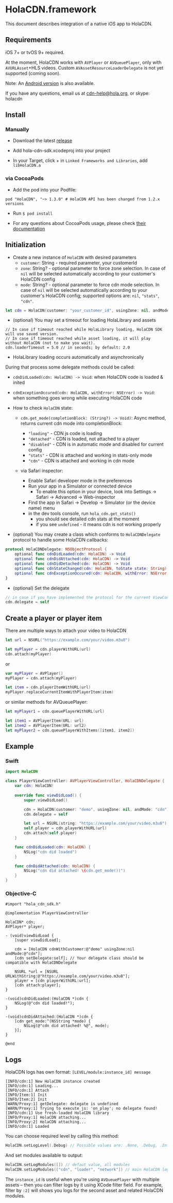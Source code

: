 # HolaCDN.framework

This document describes integration of a native iOS app to HolaCDN.

## Requirements

iOS 7+ or tvOS 9+ required.

At the moment, HolaCDN works with `AVPlayer` or `AVQueuePlayer`, only with `AVURLAsset`+HLS videos. Custom `AVAssetResourceLoaderDelegate` is not yet supported (coming soon).

Note: An [Android version](https://github.com/hola/android_sdk) is also available.

If you have any questions, email us at cdn-help@hola.org, or skype: holacdn

## Install

### Manually

- Download the latest [release](https://github.com/hola/ios_sdk/releases)

- Add hola-cdn-sdk.xcodeproj into your project

- In your Target, click + in `Linked Frameworks and Libraries`, add `libHolaCDN.a`

### via CocoaPods

- Add the pod into your Podfile:

```
pod "HolaCDN", "~> 1.3.0" # HolaCDN API has been changed from 1.2.x versions
```

- Run `$ pod install`

- For any questions about CocoaPods usage, please check [their documentation](http://cocoapods.org/)

## Initialization

- Create a new instance of `HolaCDN` with desired parameters
  - `customer`: String - required parameter, your customerId
  - `zone`: String? - optional parameter to force zone selection. In case of `nil` will be selected automatically according to your customer's HolaCDN config
  - `mode`: String? - optional parameter to force cdn mode selection. In case of `nil` will be selected automatically according to your customer's HolaCDN config; supported options are: `nil`, `"stats"`, `"cdn"`.


```swift
let cdn = HolaCDN(customer: "your_customer_id", usingZone: nil, andMode: "cdn")
```

- (optional) You may set a timeout for loading HolaLibrary and assets

```
// In case if timeout reached while HolaLibrary loading, HolaCDN SDK will use saved version.
// In case if timeout reached while asset loading, it will play without HolaCDN (not to make you wait).
cdn.loaderTimeout = 5.0 // in seconds; by default: 2.0
```

- HolaLibrary loading occurs automatically and asynchronically

During that process some delegate methods could be called:

  - `cdnDidLoaded(cdn: HolaCDN) -> Void`: when HolaCDN code is loaded & inited
  - `cdnExceptionOccured(cdn: HolaCDN, withError: NSError) -> Void`:
when something goes wrong while executing HolaCDN code

- How to check `HolaCDN` state:

  - `cdn.get_mode(completionBlock: (String?) -> Void)`: Async method, returns current cdn mode into completionBlock:

    - `"loading"` - CDN js code is loading
    - `"detached"` - CDN is loaded, not attached to a player
    - `"disabled"` - CDN is in automatic mode and disabled for current config
    - `"stats"` - CDN is attached and working in stats-only mode
    - `"cdn"` - CDN is attached and working in cdn mode

  - via Safari inspector:
    - Enable Safari developer mode in the preferences
    - Run your app in a Simulator or connected device
      - To enable this option in your device, look into Settings -> Safari -> Advanced -> Web-inspector
    - Find the app in Safari -> Develop -> Simulator (or the device name) menu
    - in the dev tools console, run `hola_cdn.get_stats()`
      - you should see detailed cdn stats at the moment
      - if you see `undefined` - it means cdn is not working properly

- (optional) You may create a class which conforms to `HolaCDNDelegate` protocol to
handle some HolaCDN callbacks:

```swift
protocol HolaCDNDelegate: NSObjectProtocol {
    optional func cdnDidLoaded(cdn: HolaCDN) -> Void
    optional func cdnDidAttached(cdn: HolaCDN) -> Void
    optional func cdnDidDetached(cdn: HolaCDN) -> Void
    optional func cdnStateChanged(cdn: HolaCDN, toState state: String) -> Void
    optional func cdnExceptionOccured(cdn: HolaCDN, withError: NSError) -> Void
}
```

- (optional) Set the delegate

```swift
// in case if you have implemented the protocol for the current ViewController
cdn.delegate = self
```

## Create a player or player item

There are multiple ways to attach your video to HolaCDN

```swift
let url = NSURL("https://example.com/your/video.m3u8")

let myPlayer = cdn.playerWithURL(url)
cdn.attach(myPlayer)
```

or

```swift
var myPlayer = AVPlayer()
myPlayer = cdn.attach(myPlayer)

let item = cdn.playerItemWithURL(url)
myPlayer.replaceCurrentItemWithPlayerItem(item)

```

or similar methods for AVQueuePlayer:

```swift
let myPlayer1 = cdn.queuePlayerWithURL(url)
```

```swift
let item1 = AVPlayerItem(URL: url)
let item2 = AVPlayerItem(URL: url2)
let myPlayer2 = cdn.queuePlayerWithItems([item1, item2])
```

## Example

### Swift

```swift
import HolaCDN

class PlayerViewController: AVPlayerViewController, HolaCDNDelegate {
    var cdn: HolaCDN!
    
    override func viewDidLoad() {
        super.viewDidLoad()

        cdn = HolaCDN(customer: "demo", usingZone: nil, andMode: "cdn")
        cdn.delegate = self

        let url = NSURL(string: "https://example.com/your/video.m3u8")!
        self.player = cdn.playerWithURL(url)
        cdn.attach(self.player)
    }

    func cdnDidLoaded(cdn: HolaCDN) {
        NSLog("cdn did loaded")
    }

    func cdnDidAttached(cdn: HolaCDN) {
        NSLog("cdn did attached! \(cdn.get_mode())")
    }
}
```

### Objective-C

```objc
#import "hola_cdn_sdk.h"

@implementation PlayerViewController

HolaCDN* cdn;
AVPlayer* player;

- (void)viewDidLoad {
    [super viewDidLoad];

    cdn = [HolaCDN cdnWithCustomer:@"demo" usingZone:nil andMode:@"cdn"];
    [cdn setDelegate:self]; // Your delegate class should be compatible with HolaCDNDelegate

    NSURL *url = [NSURL URLWithString:@"https://example.com/your/video.m3u8"];
    player = [cdn playerWithURL:url];
    [cdn attach:player];
}

-(void)cdnDidLoaded:(HolaCDN *)cdn {
    NSLog(@"cdn did loaded!");
}

-(void)cdnDidAttached:(HolaCDN *)cdn {
    [cdn get_mode:^(NSString *mode) {
        NSLog(@"cdn did attached! %@", mode);
    }];
}

@end
```
## Logs

HolaCDN logs has own format: `[LEVEL/module:instance_id] message`

```
[INFO/cdn:1] New HolaCDN instance created
[INFO/cdn:1] Loading...
[INFO/cdn:1] Attach
[INFO/Item:1] Init
[INFO/Item:2] Init
[WARN/Proxy:1] getDelegate: delegate is undefined
[WARN/Proxy:1] Trying to execute js: 'on_play'; no delegate found!
[INFO/cdn:1] Use fresh-loaded HolaCDN library
[INFO/Proxy:1] HolaCDN attaching...
[INFO/Proxy:2] HolaCDN attaching...
[INFO/cdn:1] Loaded
```

You can choose required level by calling this method:

```swift
HolaCDN.setLogLevel(.Debug) // Possible values are: .None, .Debug, .Info, .Warning, .Error, .Critical
```

And set modules available to output:

```swift
HolaCDN.setLogModules([]) // defaut value, all modules
HolaCDN.setLogModules(["cdn", "loader", "network"]) // main HolaCDN logs, HolaCDNLoaderDelegate delegate logs and networking logs
```

The `instance_id` is useful when you're using `AVQueuePlayer` with multiple assets – then you can filter logs by it using XCode filter field.
For example, filter by `:2]` will shows you logs for the second asset and related HolaCDN modules.

